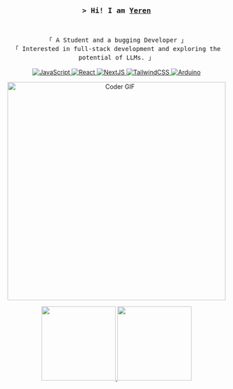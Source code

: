 
<br>
<!-- Title -->
<h3 align="center">
        <samp>&gt; Hi! I am
                <b><a target="_blank" href="http://yeren.xyz/wordpress">Yeren</a></b>
        </samp>
</h3>
<br>

<p align="center">
        <!-- Intro -->
        <samp>
                「 A Student and a bugging Developer 」
                <br>
                「 Interested in full-stack development and exploring the potential of LLMs. 」
                <br>
                <br>
        </samp>
        <!-- Technologies -->
        <!-- Python -->
        <a href="https://github.com/yeren66?tab=repositories" target="_blank"><img alt="JavaScript"
                        src="https://img.shields.io/badge/-Python-3776AB?style=flat-square&logo=python&logoColor=white">
        </a>
        <!-- Java -->
        <a href="https://github.com/yeren66?tab=repositories" target="_blank"><img alt="React"
                        src="https://img.shields.io/badge/-Java-000000?style=flat-square&logo=intellijidea&logoColor=white">
        </a>
        <!-- Pytorch -->
        <a href="https://github.com/yeren66?tab=repositories" target="_blank"><img alt="NextJS"
                        src="https://img.shields.io/badge/-Pytorch-EE4C2C?style=flat-square&logo=pytorch&logoColor=white">
        </a>
        <!-- Spring Boot -->
        <a href="https://github.com/yeren66?tab=repositories" target="_blank"><img alt="TailwindCSS"
                        src="https://img.shields.io/badge/-Spring%20Boot-6DB33F?style=flat-square&logo=springboot&logoColor=white">
        </a>
        <!-- MySQL -->
        <a href="https://github.com/yeren66?tab=repositories" target="_blank"><img alt="Arduino"
                        src="https://img.shields.io/badge/-MySQL-4479A1?style=flat-square&logo=mysql&logoColor=white">
        </a>
        <!-- CSS Later -->
        <!-- <a href="https://github.com/yeren66?tab=repositories" target="_blank"><img alt="Arduino"
                        src="https://img.shields.io/badge/-CSS-1572B6?style=flat-square&logo=css3&logoColor=white">
        </a> -->
</p>
<p align="center">
  <img src="https://media.giphy.com/media/SWoSkN6DxTszqIKEqv/giphy.gif" alt="Coder GIF" width="500">
</p>
<!-- 
- 🔭 I’m currently working on ...
- 🌱 I’m currently learning ...
- 👯 I’m looking to collaborate on ...
- 🤔 I’m looking for help with ...
- 💬 Ask me about ...
- 📫 How to reach me: ...
- 😄 Pronouns: ...
- ⚡ Fun fact: ...
-->

<!-- <p align="center"><img src="/github-metrics.svg" alt="Metrics" width="600"></p> -->

<!-- <p align="center"><img src="https://github-readme-streak-stats.herokuapp.com/?user=yeren66"></p> -->

<p align="center">
  <a href="https://github.com/anuraghazra/github-readme-stats">
    <img height="170px" src="https://github-readme-stats-deployment-delta.vercel.app/api?username=yeren66&count_private=true&show_icons=true&hide=prs" />
  </a>
  <a href="https://github.com/anuraghazra/github-readme-stats">
    <img height="170px" src="https://github-readme-stats-deployment-delta.vercel.app/api/top-langs/?username=yeren66&layout=compact" />
  </a>
</p>
